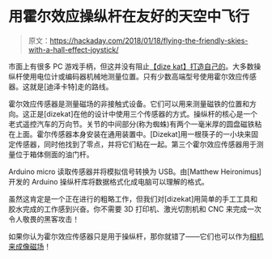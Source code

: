 # 用霍尔效应操纵杆在友好的天空中飞行

> 原文：<https://hackaday.com/2018/01/18/flying-the-friendly-skies-with-a-hall-effect-joystick/>

市面上有很多 PC 游戏手柄，但这并没有阻止[【dize kat】打造自己的](https://imgur.com/a/04tiO)。大多数操纵杆使用电位计或编码器机械地测量位置。只有少数高端型号使用霍尔效应传感器。这就是[迪泽卡特]走的路线。

霍尔效应传感器是测量磁场的非接触式设备。它们可以用来测量磁铁的位置和方向。这正是[dizekat]在他的设计中使用三个传感器的方式。操纵杆的核心是一个老式遥控汽车的万向节。关节的中间部分(称为蜘蛛)有两个一毫米厚的圆盘磁铁粘在上面。霍尔传感器本身安装在通用装置中。[Dizekat]用一根筷子的一小块来固定传感器，同时他找到了零点，并将它们粘在一起。第三个霍尔效应传感器用于测量位于箱体侧面的油门杆。

Arduino micro 读取传感器并将模拟信号转换为 USB。由[Matthew Heironimus]开发的 Arduino 操纵杆库将数据格式化成电脑可以理解的格式。

虽然这肯定是一个正在进行的粗略工作，但我们对[dizekat]用简单的手工工具和胶水完成的工作感到兴奋。你不需要 3D 打印机、激光切割机和 CNC 来完成一次令人敬畏的黑客攻击！

如果你认为霍尔效应传感器只是用于操纵杆，那你就错了——它们也可以作为[相机来成像磁场](https://hackaday.com/2017/08/07/imaging-magnetism-with-a-hall-effect-camera/)！